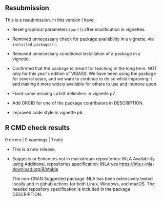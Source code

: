 ## Resubmission
This is a resubmission. In this version I have:

* Reset graphical parameters (`par()`) after modification in vignettes.

* Removed unnecessary check for package availability in a vignette, via
`installed.packages()`.

* Removed unnecessary conditional installation of a package in a vignette.

* Confirmed that the package is meant for teaching in the long term. NOT only
for this year's edition of VIBASS. We have been using the package for several
years, and we want to continue to do so while improving it and making it 
more widely available for others to use and improve upon.

* Fixed some missing LaTeX delimiters in vignette p7.

* Add ORCID for one of the package contributors in DESCRIPTION.

* Improved code style in vignette p6.




## R CMD check results

0 errors | 0 warnings | 1 note

* This is a new release.

* Suggests or Enhances not in mainstream repositories:
    INLA
  Availability using Additional_repositories specification:
    INLA   yes   https://inla.r-inla-download.org/R/stable    

  The non-CRAN Suggested package INLA has been extensively tested
  locally and in github actions for both Linux, Windows, and macOS.
  The needed repository specification is included in the package DESCRIPTION.
